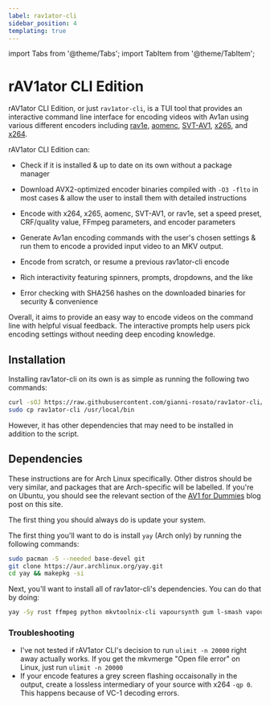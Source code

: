 ```yaml
---
label: rav1ator-cli
sidebar_position: 4
templating: true
---
```


import Tabs from '@theme/Tabs';
import TabItem from '@theme/TabItem';

# rAV1ator CLI Edition

rAV1ator CLI Edition, or just `rav1ator-cli`, is a TUI tool that provides an interactive command line interface for encoding videos with Av1an using various different encoders including [rav1e](../encoders/rav1e.md), [aomenc](../encoders/aomenc.md), [SVT-AV1](../encoders/SVT-AV1.md), [x265](../encoders/x265.md), and [x264](../encoders/x264.md).

rAV1ator CLI Edition can:

- Check if it is installed & up to date on its own without a package manager

- Download AVX2-optimized encoder binaries compiled with `-O3 -flto` in most cases & allow the user to install them with detailed instructions

- Encode with x264, x265, aomenc, SVT-AV1, or rav1e, set a speed preset, CRF/quality value, FFmpeg parameters, and encoder parameters

- Generate Av1an encoding commands with the user's chosen settings & run them to encode a provided input video to an MKV output.

- Encode from scratch, or resume a previous rav1ator-cli encode

- Rich interactivity featuring spinners, prompts, dropdowns, and the like

- Error checking with SHA256 hashes on the downloaded binaries for security & convenience

Overall, it aims to provide an easy way to encode videos on the command line with helpful visual feedback. The interactive prompts help users pick encoding settings without needing deep encoding knowledge.

## Installation

Installing rav1ator-cli on its own is as simple as running the following two commands:

```bash
curl -sOJ https://raw.githubusercontent.com/gianni-rosato/rav1ator-cli/main/rav1ator-cli && chmod +x rav1ator-cli
sudo cp rav1ator-cli /usr/local/bin
```

However, it has other dependencies that may need to be installed in addition to the script.

## Dependencies
These instructions are for Arch Linux specifically. Other distros should be very similar, and packages that are Arch-specific will be labelled. If you're on Ubuntu, you should see the relevant section of the [AV1 for Dummies](https://wiki.x266.mov/blog/av1-encoding-for-dummies) blog post on this site.

The first thing you should always do is update your system.

The first thing you'll want to do is install `yay` (Arch only) by running the following commands:
```bash
sudo pacman -S --needed base-devel git
git clone https://aur.archlinux.org/yay.git
cd yay && makepkg -si
```

Next, you'll want to install all of rav1ator-cli's dependencies. You can do that by doing:
```bash
yay -Sy rust ffmpeg python mkvtoolnix-cli vapoursynth gum l-smash vapoursynth-plugin-lsmashsource av1an ffms2
```

### Troubleshooting

- I've not tested if rAV1ator CLI's decision to run `ulimit -n 20000` right away actually works. If you get the mkvmerge "Open file error" on Linux, just run `ulimit -n 20000`
- If your encode features a grey screen flashing occaisonally in the output, create a lossless intermediary of your source with x264 `-qp 0`. This happens because of VC-1 decoding errors.
